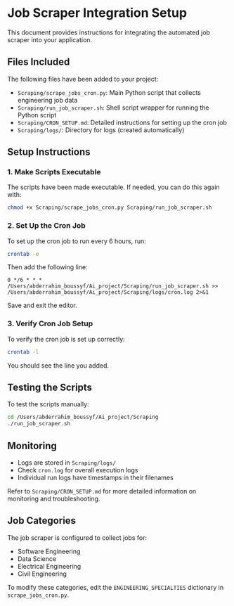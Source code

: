 # Job Scraper Integration Setup

This document provides instructions for integrating the automated job scraper into your application.

## Files Included

The following files have been added to your project:
- `Scraping/scrape_jobs_cron.py`: Main Python script that collects engineering job data
- `Scraping/run_job_scraper.sh`: Shell script wrapper for running the Python script
- `Scraping/CRON_SETUP.md`: Detailed instructions for setting up the cron job
- `Scraping/logs/`: Directory for logs (created automatically)

## Setup Instructions

### 1. Make Scripts Executable

The scripts have been made executable. If needed, you can do this again with:

```bash
chmod +x Scraping/scrape_jobs_cron.py Scraping/run_job_scraper.sh
```

### 2. Set Up the Cron Job

To set up the cron job to run every 6 hours, run:

```bash
crontab -e
```

Then add the following line:

```
0 */6 * * * /Users/abderrahim_boussyf/Ai_project/Scraping/run_job_scraper.sh >> /Users/abderrahim_boussyf/Ai_project/Scraping/logs/cron.log 2>&1
```

Save and exit the editor.

### 3. Verify Cron Job Setup

To verify the cron job is set up correctly:

```bash
crontab -l
```

You should see the line you added.

## Testing the Scripts

To test the scripts manually:

```bash
cd /Users/abderrahim_boussyf/Ai_project/Scraping
./run_job_scraper.sh
```

## Monitoring

- Logs are stored in `Scraping/logs/`
- Check `cron.log` for overall execution logs
- Individual run logs have timestamps in their filenames

Refer to `Scraping/CRON_SETUP.md` for more detailed information on monitoring and troubleshooting.

## Job Categories

The job scraper is configured to collect jobs for:
- Software Engineering
- Data Science
- Electrical Engineering
- Civil Engineering

To modify these categories, edit the `ENGINEERING_SPECIALTIES` dictionary in `scrape_jobs_cron.py`. 